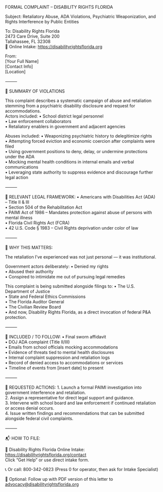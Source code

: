 FORMAL COMPLAINT – DISABILITY RIGHTS FLORIDA

Subject: Retaliatory Abuse, ADA Violations, Psychiatric Weaponization, and Rights Interference by Public Entities

To:
Disability Rights Florida  
2473 Care Drive, Suite 200  
Tallahassee, FL 32308  
📨 Online Intake: https://disabilityrightsflorida.org

From:  
[Your Full Name]  
[Contact Info]  
[Location]

⸻

🧠 SUMMARY OF VIOLATIONS

This complaint describes a systematic campaign of abuse and retaliation stemming from a psychiatric disability disclosure and request for accommodations.  
Actors included:
	•	School district legal personnel  
	•	Law enforcement collaborators  
	•	Retaliatory enablers in government and adjacent agencies  

Abuses included:
	•	Weaponizing psychiatric history to delegitimize rights  
	•	Attempting forced eviction and economic coercion after complaints were filed  
	•	Using government positions to deny, delay, or undermine protections under the ADA  
	•	Mocking mental health conditions in internal emails and verbal communications  
	•	Leveraging state authority to suppress evidence and discourage further legal action  

⸻

📜 RELEVANT LEGAL FRAMEWORK:
	•	Americans with Disabilities Act (ADA) – Title II & III  
	•	Section 504 of the Rehabilitation Act  
	•	PAIMI Act of 1986 – Mandates protection against abuse of persons with mental illness  
	•	Florida Civil Rights Act (FCRA)  
	•	42 U.S. Code § 1983 – Civil Rights deprivation under color of law  

⸻

🎯 WHY THIS MATTERS:

The retaliation I’ve experienced was not just personal — it was institutional.  

Government actors deliberately:
	•	Denied my rights  
	•	Abused their authority  
	•	Conspired to intimidate me out of pursuing legal remedies  

This complaint is being submitted alongside filings to:
	•	The U.S. Department of Justice  
	•	State and Federal Ethics Commissions  
	•	The Florida Auditor General  
	•	The Civilian Review Board  
	•	And now, Disability Rights Florida, as a direct invocation of federal P&A protection.  

⸻

📎 INCLUDED / TO FOLLOW:
	•	Final sworn affidavit  
	•	DOJ ADA complaint (Title II/III)  
	•	Emails from school officials mocking accommodations  
	•	Evidence of threats tied to mental health disclosures  
	•	Internal complaint suppression and retaliation logs  
	•	Record of denied access to accommodations or services  
	•	Timeline of events from [insert date] to present  

⸻

📝 REQUESTED ACTIONS:
	1.	Launch a formal PAIMI investigation into government interference and retaliation.  
	2.	Assign a representative for direct legal support and guidance.  
	3.	Intervene with school board and law enforcement if continued retaliation or access denial occurs.  
	4.	Issue written findings and recommendations that can be submitted alongside federal civil complaints.  

⸻

📬 HOW TO FILE:

🚀 Disability Rights Florida Online Intake:  
https://disabilityrightsflorida.org/contact  
Click “Get Help” or use direct intake form.  

📞 Or call: 800-342-0823 (Press 0 for operator, then ask for Intake Specialist)  

📧 Optional: Follow up with PDF version of this letter to advocacy@disabilityrightsflorida.org  
